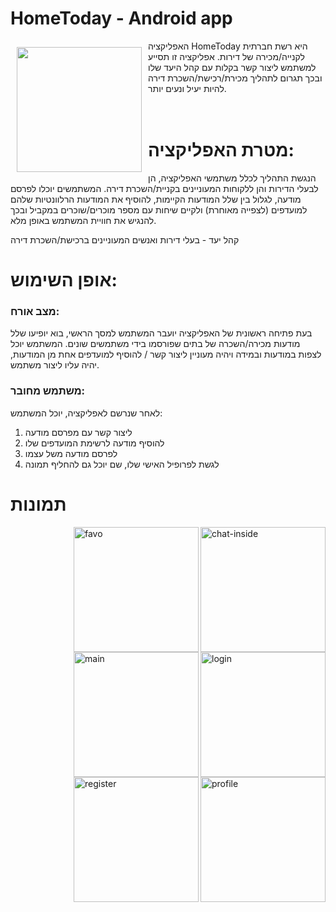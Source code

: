 # HomeToday - Android app

<img src="https://i.imgur.com/ylgDkfQ.png" align="left"
width="200" hspace="10" vspace="10">
האפליקציה HomeToday היא רשת חברתית לקנייה/מכירה של דירות. אפליקציה זו תסייע למשתמש ליצור קשר
בקלות עם קהל היעד שלו ובכך תגרום לתהליך מכירת/רכישת/השכרת דירה להיות יעיל ונעים יותר.
<br><br><br>


# מטרת האפליקציה:
הנגשת התהליך לכלל משתמשי האפליקציה, הן לבעלי הדירות והן ללקוחות
המעוניינים בקניית/השכרת דירה. המשתמשים יוכלו לפרסם מודעה, לגלול בין שלל המודעות
הקיימות, להוסיף את המודעות הרלוונטיות שלהם למועדפים (לצפייה מאוחרת) ולקיים שיחות
עם מספר מוכרים/שוכרים במקביל ובכך להנגיש את חוויית המשתמש באופן מלא.

קהל יעד - בעלי דירות ואנשים המעוניינים ברכישת/השכרת דירה
 
 
 # אופן השימוש:
### מצב אורח:
  בעת פתיחה ראשונית של האפליקציה יועבר המשתמש למסך הראשי, בוא יופיעו שלל מודעות מכירה/השכרה של בתים שפורסמו בידי משתמשים שונים. המשתמש יוכל לצפות במודעות ובמידה ויהיה מעוניין ליצור קשר / להוסיף למועדפים אחת מן המודעות, יהיה עליו ליצור משתמש. 
 
 
 ### משתמש מחובר:
 לאחר שנרשם לאפליקציה, יוכל המשתמש:
 1. ליצור קשר עם מפרסם מודעה
 2. להוסיף מודעה לרשימת המועדפים שלו
 3. לפרסם מודעה משל עצמו
 4. לגשת לפרופיל האישי שלו, שם יוכל גם להחליף תמונה
 
# תמונות

<a href="https://ibb.co/YNhLn3L"><img src="https://i.ibb.co/tHDJj4J/chat-inside.jpg" alt="chat-inside" border="0" width="200" align="right"></a>
<a href="https://ibb.co/Brb3F5y"><img src="https://i.ibb.co/QCLQt3P/favo.jpg" alt="favo" border="0" width="200" align="right"></a>
<a href="https://ibb.co/Bq3ysn8"><img src="https://i.ibb.co/wMgS6cD/login.jpg" alt="login" border="0" width="200" align="right"></a>
<br>
<a href="https://ibb.co/5rw2cNM"><img src="https://i.ibb.co/sKzt30m/main.jpg" alt="main" border="0" width="200" align="right"></a>
<a href="https://ibb.co/FK9BC7f"><img src="https://i.ibb.co/ZV3h7Tw/profile.jpg" alt="profile" border="0" width="200" align="right"></a>
<a href="https://ibb.co/R0gvj0F"><img src="https://i.ibb.co/gTrj4T2/register.jpg" alt="register" border="0" width="200" align="right"></a>



